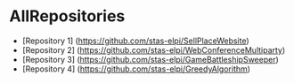 # AllRepositories

- [Repository 1] (https://github.com/stas-elpi/SellPlaceWebsite)
- [Repository 2] (https://github.com/stas-elpi/WebConferenceMultiparty)
- [Repository 3] (https://github.com/stas-elpi/GameBattleshipSweeper)
- [Repository 4] (https://github.com/stas-elpi/GreedyAlgorithm)

